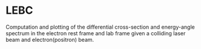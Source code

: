 # LEBC
Computation and plotting of the differential cross-section and energy-angle spectrum in the electron rest frame and lab frame given a colliding laser beam and electron(positron) beam.
